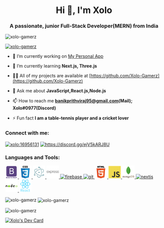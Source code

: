 <h1 align="center">Hi 👋, I'm Xolo</h1>
<h3 align="center">A passionate, junior Full-Stack Developer(MERN) from India</h3>

<p align="left"> <img src="https://komarev.com/ghpvc/?username=xolo-gamerz&label=Profile%20views&color=0e75b6&style=flat" alt="xolo-gamerz" /> </p>

<p align="left"> <a href="https://github.com/ryo-ma/github-profile-trophy"><img src="https://github-profile-trophy.vercel.app/?username=xolo-gamerz" alt="xolo-gamerz" /></a> </p>

- 🔭 I’m currently working on [My Personal App](https://github.com/Xolo-Gamerz/Xolo-App)

- 🌱 I’m currently learning **Next.js, Three.js**

- 👨‍💻 All of my projects are available at [https://github.com/Xolo-Gamerz](https://github.com/Xolo-Gamerz)

- 💬 Ask me about **JavaScript,React.js,Node.js**

- 📫 How to reach me **banikprithviraj95@gmail.com(Mail); Xolo#0977(Discord)**

- ⚡ Fun fact **I am a table-tennis player and a cricket lover**

<h3 align="left">Connect with me:</h3>
<p align="left">
<a href="https://stackoverflow.com/users/xolo:16956131" target="blank"><img align="center" src="https://raw.githubusercontent.com/rahuldkjain/github-profile-readme-generator/master/src/images/icons/Social/stack-overflow.svg" alt="xolo:16956131" height="30" width="40" /></a>
<a href="https://discord.gg/https://discord.gg/ejV5kARJ8U" target="blank"><img align="center" src="https://raw.githubusercontent.com/rahuldkjain/github-profile-readme-generator/master/src/images/icons/Social/discord.svg" alt="https://discord.gg/ejV5kARJ8U" height="30" width="40" /></a>
</p>

<h3 align="left">Languages and Tools:</h3>
<p align="left"> <a href="https://getbootstrap.com" target="_blank" rel="noreferrer"> <img src="https://raw.githubusercontent.com/devicons/devicon/master/icons/bootstrap/bootstrap-plain-wordmark.svg" alt="bootstrap" width="40" height="40"/> </a> <a href="https://www.w3schools.com/css/" target="_blank" rel="noreferrer"> <img src="https://raw.githubusercontent.com/devicons/devicon/master/icons/css3/css3-original-wordmark.svg" alt="css3" width="40" height="40"/> </a> <a href="https://www.electronjs.org" target="_blank" rel="noreferrer"> <img src="https://raw.githubusercontent.com/devicons/devicon/master/icons/electron/electron-original.svg" alt="electron" width="40" height="40"/> </a> <a href="https://expressjs.com" target="_blank" rel="noreferrer"> <img src="https://raw.githubusercontent.com/devicons/devicon/master/icons/express/express-original-wordmark.svg" alt="express" width="40" height="40"/> </a> <a href="https://firebase.google.com/" target="_blank" rel="noreferrer"> <img src="https://www.vectorlogo.zone/logos/firebase/firebase-icon.svg" alt="firebase" width="40" height="40"/> </a> <a href="https://git-scm.com/" target="_blank" rel="noreferrer"> <img src="https://www.vectorlogo.zone/logos/git-scm/git-scm-icon.svg" alt="git" width="40" height="40"/> </a> <a href="https://www.w3.org/html/" target="_blank" rel="noreferrer"> <img src="https://raw.githubusercontent.com/devicons/devicon/master/icons/html5/html5-original-wordmark.svg" alt="html5" width="40" height="40"/> </a> <a href="https://developer.mozilla.org/en-US/docs/Web/JavaScript" target="_blank" rel="noreferrer"> <img src="https://raw.githubusercontent.com/devicons/devicon/master/icons/javascript/javascript-original.svg" alt="javascript" width="40" height="40"/> </a> <a href="https://www.mongodb.com/" target="_blank" rel="noreferrer"> <img src="https://raw.githubusercontent.com/devicons/devicon/master/icons/mongodb/mongodb-original-wordmark.svg" alt="mongodb" width="40" height="40"/> </a> <a href="https://nextjs.org/" target="_blank" rel="noreferrer"> <img src="https://cdn.worldvectorlogo.com/logos/nextjs-2.svg" alt="nextjs" width="40" height="40"/> </a> <a href="https://nodejs.org" target="_blank" rel="noreferrer"> <img src="https://raw.githubusercontent.com/devicons/devicon/master/icons/nodejs/nodejs-original-wordmark.svg" alt="nodejs" width="40" height="40"/> </a> <a href="https://reactjs.org/" target="_blank" rel="noreferrer"> <img src="https://raw.githubusercontent.com/devicons/devicon/master/icons/react/react-original-wordmark.svg" alt="react" width="40" height="40"/> </a> </p>

<p><img align="left" src="https://github-readme-stats.vercel.app/api/top-langs?username=xolo-gamerz&show_icons=true&locale=en&layout=compact" alt="xolo-gamerz" /></p>

<p>&nbsp;<img align="center" src="https://github-readme-stats.vercel.app/api?username=xolo-gamerz&show_icons=true&locale=en" alt="xolo-gamerz" /></p>

<p><img align="center" src="https://github-readme-streak-stats.herokuapp.com/?user=xolo-gamerz&" alt="xolo-gamerz" /></p>
<a href="https://app.daily.dev/Xolo"><img src="https://api.daily.dev/devcards/b5a4eedaa77a46bfba9a8c622ec2b01b.png?r=kdb" width="400" alt="Xolo's Dev Card"/></a>

